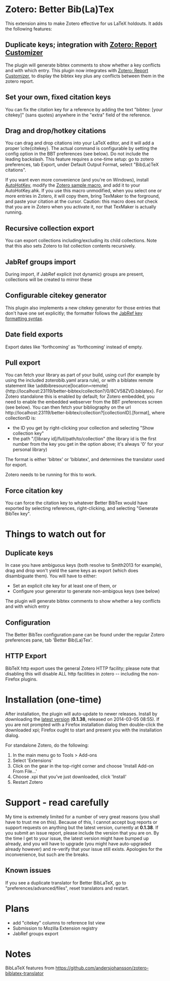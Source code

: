# Zotero: Better Bib(La)Tex

This extension aims to make Zotero effective for us LaTeX holdouts. It adds the following features:

## Duplicate keys; integration with [Zotero: Report Customizer](https://github.com/friflaj/zotero-report-customizer)

The plugin will generate bibtex comments to show whether a key conflicts and with which entry. This plugin now
integrates with [Zotero: Report Customizer](https://github.com/friflaj/zotero-report-customizer), to display the bibtex key plus
any conflicts between them in the zotero report.

## Set your own, fixed citation keys

You can fix the citation key for a reference by adding the text "bibtex: [your citekey]" (sans quotes) anywhere in the
"extra" field of the reference.

## Drag and drop/hotkey citations

You can drag and drop citations into your LaTeX editor, and it will add a proper \cite{citekey}. The actual command is
configurable by setting the config option in the BBT preferences (see below). Do not include the leading backslash. This
feature requires a one-time setup: go to zotero preferences, tab Export, under Default Output Format, select "Bib(La)TeX citations".

If you want even more convenience (and you're on Windows), install [AutoHotKey](http://www.autohotkey.com/), modify the [Zotero sample macro](https://raw.github.com/friflaj/zotero-better-bibtex/master/FastCite.ahk), and add it to your AutoHotKey.ahk. If you use this macro unmodified, when you select one or more entries in Zotero, it will copy them, bring TexMaker to the forground, and paste your citation at the cursor. Caution: this macro does *not* check that you are in Zotero when you activate it, nor that TexMaker is actually running.

## Recursive collection export

You can export collections including/excluding its child collections. Note that this also sets Zotero to list collection
contents recursively.

## JabRef groups import

During import, if JabRef explicit (not dynamic) groups are present, collections will be created to mirror these

## Configurable citekey generator

This plugin also implements a new citekey generator for those entries that don't have one set explicitly; the formatter follows the
[JabRef key formatting syntax](http://jabref.sourceforge.net/help/LabelPatterns.php).

## Date field exports

Export dates like 'forthcoming' as 'forthcoming' instead of empty.

## Pull export

You can fetch your library as part of your build, using curl (for example by using the included zoterobib.yaml arara
rule), or with a biblatex remote statement like \addbibresource[location=remote]{http://localhost:23119/better-bibtex/collection?/0/8CV58ZVD.biblatex}.
For Zotero standalone this is enabled by default; for Zotero embedded, you need to enable the embedded webserver from the BBT preferences screen (see below). You can then fetch your bibliography on the url
http://localhost:23119/better-bibtex/collection?\[collectionID].\[format], where collectionID is:
* the ID you get by right-clicking your collection and selecting "Show collection key"
* the path "/[library id]/full/path/to/collection" (the library id is the first number from the key you get in the option above; it's always '0' for your personal library)

The format is either 'bibtex' or 'biblatex', and determines the translator used for export.

Zotero needs to be running for this to work.

## Force citation key

You can force the citation key to whatever Better BibTex would have exported by selecting references, right-clicking, and selecting "Generate BibTex key".

# Things to watch out for

## Duplicate keys

In case you have ambiguous keys (both resolve to Smith2013 for example), drag and drop won't yield the same keys
as export (which does disambiguate them). You will have to either:
* Set an explicit cite key for at least one of them, or
* Configure your generator to generate non-ambigous keys (see below)

The plugin will generate bibtex comments to show whether a key conflicts and with which entry

## Configuration

The Better BibTex configuration pane can be found under the regular Zotero preferences pane, tab 'Better Bib(La)Tex'.

## HTTP Export

BibTeX http export uses the general Zotero HTTP facility; please note that disabling this will disable ALL http
facilities in zotero -- including the non-Firefox plugins.

# Installation (one-time)

After installation, the plugin will auto-update to newer releases. Install by downloading the [latest
version](https://raw.github.com/friflaj/zotero-better-bibtex/master/zotero-better-bibtex-0.1.38.xpi) (**0.1.38**, released
on 2014-03-05 08:55). If you are not prompted with a Firefox installation dialog then double-click the downloaded xpi; Firefox ought to start and present you with the installation dialog.

For standalone Zotero, do the following:

1. In the main menu go to Tools > Add-ons
2. Select 'Extensions'
3. Click on the gear in the top-right corner and choose 'Install Add-on From File...'
4. Choose .xpi that you’ve just downloaded, click 'Install'
5. Restart Zotero

# Support - read carefully

My time is extremely limited for a number of very great reasons (you shall have to trust me on this). Because of this, I cannot accept bug reports
or support requests on anything but the latest version, currently at **0.1.38**. If you submit an issue report,
please include the version that you are on. By the time I get to your issue, the latest version might have bumped up already, and you
will have to upgrade (you might have auto-upgraded already however) and re-verify that your issue still exists. Apologies for the inconvenience, but such
are the breaks.

## Known issues

If you see a duplicate translator for Better BibLaTeX, go to "preferences/advanced/files", reset translators and
restart.

# Plans

* add "citekey" columns to reference list view
* Submission to Mozilla Extension registry
* JabRef groups export

# Notes

BibLaTeX features from https://github.com/andersjohansson/zotero-biblatex-translator
